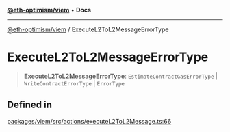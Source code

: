 [**@eth-optimism/viem**](../README.md) • **Docs**

***

[@eth-optimism/viem](../README.md) / ExecuteL2ToL2MessageErrorType

# ExecuteL2ToL2MessageErrorType

> **ExecuteL2ToL2MessageErrorType**: `EstimateContractGasErrorType` \| `WriteContractErrorType` \| `ErrorType`

## Defined in

[packages/viem/src/actions/executeL2ToL2Message.ts:66](https://github.com/ethereum-optimism/ecosystem/blob/c1e85d9590ff961efd71aa28bb561bf44dbc4c2d/packages/viem/src/actions/executeL2ToL2Message.ts#L66)
